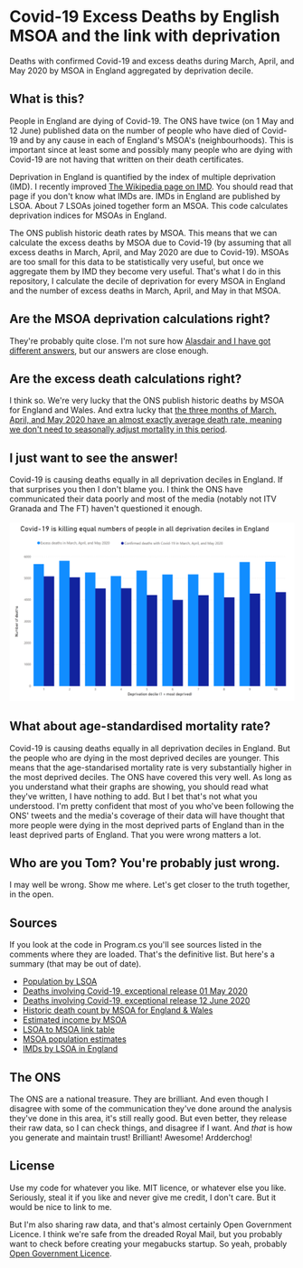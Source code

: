 # Covid-19 Excess Deaths by English MSOA and the link with deprivation
Deaths with confirmed Covid-19 and excess deaths during March, April, and May 2020 by MSOA in England aggregated by deprivation decile.

## What is this?
People in England are dying of Covid-19. The ONS have twice (on 1 May and 12 June) published data on the number of people who have died of Covid-19 and by any cause in each of England's MSOA's (neighbourhoods). This is important since at least some and possibly many people who are dying with Covid-19 are not having that written on their death certificates.

Deprivation in England is quantified by the index of multiple deprivation (IMD). I recently improved [The Wikipedia page on IMD](https://en.wikipedia.org/wiki/Multiple_deprivation_index). You should read that page if you don't know what IMDs are. IMDs in England are published by LSOA. About 7 LSOAs joined together form an MSOA. This code calculates deprivation indices for MSOAs in England.

The ONS publish historic death rates by MSOA. This means that we can calculate the excess deaths by MSOA due to Covid-19 (by assuming that all excess deaths in March, April, and May 2020 are due to Covid-19). MSOAs are too small for this data to be statistically very useful, but once we aggregate them by IMD they become very useful. That's what I do in this repository, I calculate the decile of deprivation for every MSOA in England and the number of excess deaths in March, April, and May in that MSOA.

## Are the MSOA deprivation calculations right?
They're probably quite close. I'm not sure how [Alasdair and I have got different answers](https://twitter.com/thomasforth/status/1257086421539618816), but our answers are close enough.

## Are the excess death calculations right?
I think so. We're very lucky that the ONS publish historic deaths by MSOA for England and Wales. And extra lucky that [the three months of March, April, and May 2020 have an almost exactly average death rate, meaning we don't need to seasonally adjust mortality in this period](https://twitter.com/thomasforth/status/1271458772402216961).

## I just want to see the answer!
Covid-19 is causing deaths equally in all deprivation deciles in England. If that surprises you then I don't blame you. I think the ONS have communicated their data poorly and most of the media (notably not ITV Granada and The FT) haven't questioned it enough.
<br/><br/>
![A graph showing that Covid-19 is causing deaths equally in all deprivation deciles in England.](Covid19DeathsByDeprivation.png)

## What about age-standardised mortality rate?
Covid-19 is causing deaths equally in all deprivation deciles in England. But the people who are dying in the most deprived deciles are younger. This means that the age-standarised mortality rate is very substantially higher in the most deprived deciles. The ONS have covered this very well. As long as you understand what their graphs are showing, you should read what they've written, I have nothing to add.
But I bet that's not what you understood. I'm pretty confident that most of you who've been following the ONS' tweets and the media's coverage of their data will have thought that more people were dying in the most deprived parts of England than in the least deprived parts of England. That you were wrong matters a lot.

## Who are you Tom? You're probably just wrong.
I may well be wrong. Show me where. Let's get closer to the truth together, in the open.

## Sources
If you look at the code in Program.cs you'll see sources listed in the comments where they are loaded. That's the definitive list. But here's a summary (that may be out of date).
* [Population by LSOA](https://www.ons.gov.uk/peoplepopulationandcommunity/populationandmigration/populationestimates/datasets/lowersuperoutputareamidyearpopulationestimates)
* [Deaths involving Covid-19, exceptional release 01 May 2020](https://www.ons.gov.uk/peoplepopulationandcommunity/birthsdeathsandmarriages/deaths/datasets/deathsinvolvingcovid19bylocalareaanddeprivation)
* [Deaths involving Covid-19, exceptional release 12 June 2020](https://www.ons.gov.uk/peoplepopulationandcommunity/birthsdeathsandmarriages/deaths/datasets/deathsinvolvingcovid19bylocalareaanddeprivation)
* [Historic death count by MSOA for England & Wales](https://www.ons.gov.uk/peoplepopulationandcommunity/birthsdeathsandmarriages/deaths/adhocs/006979numberofdeathsoccurringbymsoaand5yearagegroupsenglandandwales2004to2015)
* [Estimated income by MSOA](https://www.ons.gov.uk/employmentandlabourmarket/peopleinwork/earningsandworkinghours/datasets/smallareaincomeestimatesformiddlelayersuperoutputareasenglandandwales)
* [LSOA to MSOA link table](https://geoportal.statistics.gov.uk/datasets/output-area-to-lsoa-to-msoa-to-local-authority-district-december-2017-lookup-with-area-classifications-in-great-britain)
* [MSOA population estimates](https://www.ons.gov.uk/peoplepopulationandcommunity/populationandmigration/populationestimates/datasets/middlesuperoutputareamidyearpopulationestimates)
* [IMDs by LSOA in England](http://geoportal1-ons.opendata.arcgis.com/datasets/3db665d50b1441bc82bb1fee74ccc95a_0)

## The ONS
The ONS are a national treasure. They are brilliant. And even though I disagree with some of the communication they've done around the analysis they've done in this area, it's still really good. But even better, they release their raw data, so I can check things, and disagree if I want. And *that* is how you generate and maintain trust! Brilliant! Awesome! Ardderchog!

## License
Use my code for whatever you like. MIT licence, or whatever else you like. Seriously, steal it if you like and never give me credit, I don't care. But it would be nice to link to me.

But I'm also sharing raw data, and that's almost certainly Open Government Licence. I think we're safe from the dreaded Royal Mail, but you probably want to check before creating your megabucks startup. So yeah, probably [Open Government Licence](http://www.nationalarchives.gov.uk/doc/open-government-licence/version/3/).
